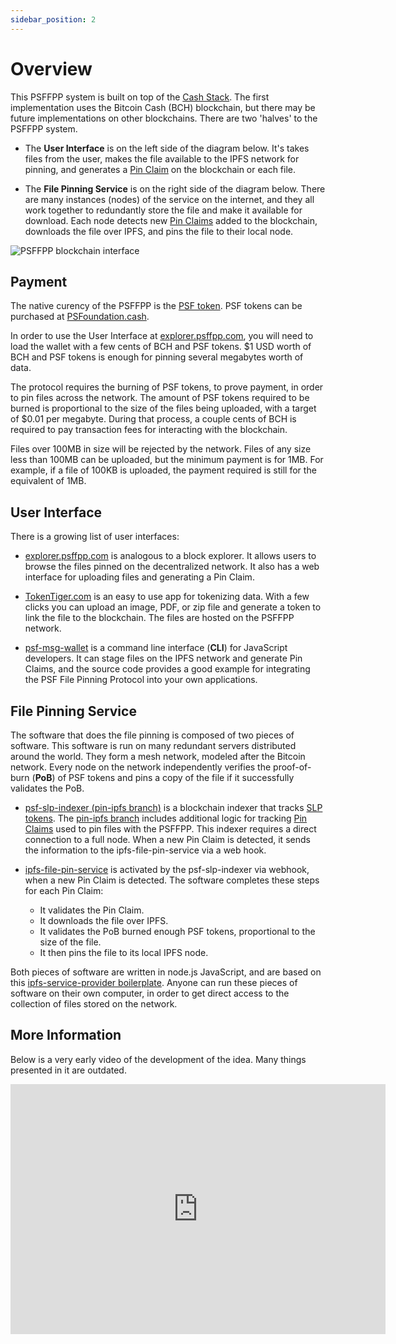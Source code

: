 ```yaml
---
sidebar_position: 2
---
```


# Overview

This PSFFPP system is built on top of the [Cash Stack](https://cashstack.info). The first implementation uses the Bitcoin Cash (BCH) blockchain, but there may be future implementations on other blockchains. There are two 'halves' to the PSFFPP system.

- The **User Interface** is on the left side of the diagram below. It's takes files from the user, makes the file available to the IPFS network for pinning, and generates a [Pin Claim](https://github.com/Permissionless-Software-Foundation/specifications/blob/master/ps008-claims.md) on the blockchain or each file.

- The **File Pinning Service** is on the right side of the diagram below. There are many instances (nodes) of the service on the internet, and they all work together to redundantly store the file and make it available for download. Each node detects new [Pin Claims](https://github.com/Permissionless-Software-Foundation/specifications/blob/master/ps010-file-pinning-protocol.md#pin-claim) added to the blockchain, downloads the file over IPFS, and pins the file to their local node.

![PSFFPP blockchain interface](/img/blockchain-interface.png)

## Payment

The native curency of the PSFFPP is the [PSF token](https://slp-token.fullstack.cash/?tokenid=38e97c5d7d3585a2cbf3f9580c82ca33985f9cb0845d4dcce220cb709f9538b0). PSF tokens can be purchased at [PSFoundation.cash](https://psfoundation.cash).

In order to use the User Interface at [explorer.psffpp.com](https://explorer.psffpp.com), you will need to load the wallet with a few cents of BCH and PSF tokens. $1 USD worth of BCH and PSF tokens is enough for pinning several megabytes worth of data.

The protocol requires the burning of PSF tokens, to prove payment, in order to pin files across the network. The amount of PSF tokens required to be burned is proportional to the size of the files being uploaded, with a target of $0.01 per megabyte. During that process, a couple cents of BCH is required to pay transaction fees for interacting with the blockchain.

Files over 100MB in size will be rejected by the network. Files of any size less than 100MB can be uploaded, but the minimum payment is for 1MB. For example, if a file of 100KB is uploaded, the payment required is still for the equivalent of 1MB.

## User Interface

There is a growing list of user interfaces:

- [explorer.psffpp.com](https://explorer.psffpp.com) is analogous to a block explorer. It allows users to browse the files pinned on the decentralized network. It also has a web interface for uploading files and generating a Pin Claim.

- [TokenTiger.com](https://tokentiger.com) is an easy to use app for tokenizing data. With a few clicks you can upload an image, PDF, or zip file and generate a token to link the file to the blockchain. The files are hosted on the PSFFPP network.

- [psf-msg-wallet](https://github.com/Permissionless-Software-Foundation/psf-msg-wallet) is a command line interface (**CLI**) for JavaScript developers. It can stage files on the IPFS network and generate Pin Claims, and the source code provides a good example for integrating the PSF File Pinning Protocol into your own applications.


## File Pinning Service

The software that does the file pinning is composed of two pieces of software. This software is run on many redundant servers distributed around the world. They form a mesh network, modeled after the Bitcoin network. Every node on the network independently verifies the proof-of-burn (**PoB**) of PSF tokens and pins a copy of the file if it successfully validates the PoB.

- [psf-slp-indexer (pin-ipfs branch)](https://github.com/Permissionless-Software-Foundation/psf-slp-indexer/tree/pin-ipfs) is a blockchain indexer that tracks [SLP tokens](https://github.com/simpleledger/slp-specifications/blob/master/slp-token-type-1.md). The [pin-ipfs branch](https://github.com/Permissionless-Software-Foundation/psf-slp-indexer/tree/pin-ipfs) includes additional logic for tracking [Pin Claims](https://github.com/Permissionless-Software-Foundation/specifications/blob/master/ps008-claims.md) used to pin files with the PSFFPP. This indexer requires a direct connection to a full node. When a new Pin Claim is detected, it sends the information to the ipfs-file-pin-service via a web hook.

- [ipfs-file-pin-service](https://github.com/Permissionless-Software-Foundation/ipfs-file-pin-service) is activated by the psf-slp-indexer via webhook, when a new Pin Claim is detected. The software completes these steps for each Pin Claim:
  - It validates the Pin Claim.
  - It downloads the file over IPFS.
  - It validates the PoB burned enough PSF tokens, proportional to the size of the file.
  - It then pins the file to its local IPFS node.

Both pieces of software are written in node.js JavaScript, and are based on this [ipfs-service-provider boilerplate](https://github.com/Permissionless-Software-Foundation/ipfs-service-provider). Anyone can run these pieces of software on their own computer, in order to get direct access to the collection of files stored on the network.

## More Information

Below is a very early video of the development of the idea. Many things presented in it are outdated.

<iframe width="600" height="400" src="https://www.youtube.com/embed/flaEm4RFzYA" title="PSF File Pin Service - Technical Introduction" frameborder="0" allow="accelerometer; clipboard-write; encrypted-media; gyroscope; picture-in-picture; web-share" allowfullscreen></iframe>
